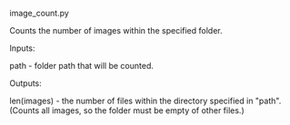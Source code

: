 image_count.py

Counts the number of images within the specified folder.

Inputs:

path - folder path that will be counted.

Outputs:

len(images) - the number of files within the directory specified in "path". (Counts all images, so the folder must be empty of other files.)
